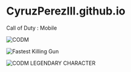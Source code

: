 # CyruzPerezIII.github.io
Call of Duty : Mobile

![CODM](https://preview.redd.it/big-tings-mon-update-v0-faazytx8ryqb1.jpg?width=640&crop=smart&auto=webp&s=f5964e1de96d5dfdba844917f6ef990d55f2d9e1)

![Fastest Killing Gun](https://i.redd.it/current-fennec-im-using-v0-lo63h617sdzb1.jpg?s=b9bf960684f6c800b1ec3b86aff2e43a57329f7f)

![CODM LEGENDARY CHARACTER](https://preview.redd.it/best-skin-in-codm-v0-kqh04anplu0c1.jpg?width=640&crop=smart&auto=webp&s=a934cba47949c4797baf80f9bfa3d043f6d5d078)

